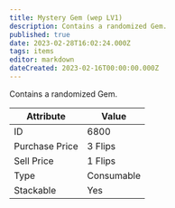 ```yaml
---
title: Mystery Gem (wep LV1)
description: Contains a randomized Gem.
published: true
date: 2023-02-28T16:02:24.000Z
tags: items
editor: markdown
dateCreated: 2023-02-16T00:00:00.000Z
---
```


Contains a randomized Gem.

|Attribute|Value|
|-|-|
|ID|6800|
|Purchase Price|3 Flips|
|Sell Price|1 Flips|
|Type|Consumable|
|Stackable|Yes|


